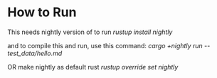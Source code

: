 How to Run 
==========

This needs nightly version of to run
*rustup install nightly*

and to compile this and run, use this command:
*cargo +nightly run -- test_data/hello.md*

OR make nightly as default rust
*rustup override set nightly*
